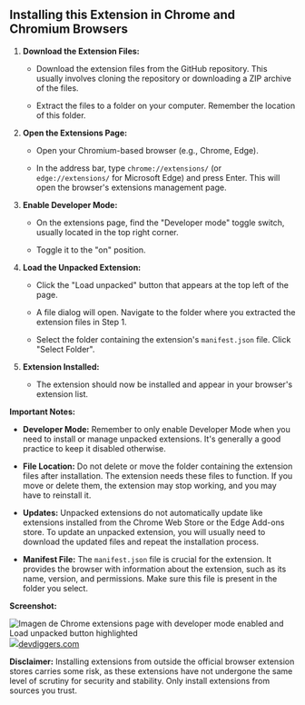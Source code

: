
## Installing this Extension in Chrome and Chromium Browsers


1.  **Download the Extension Files:**
    
    -   Download the extension files from the GitHub repository. This usually involves cloning the repository or downloading a ZIP archive of the files.
        
    -   Extract the files to a folder on your computer. Remember the location of this folder.
        
2.  **Open the Extensions Page:**
    
    -   Open your Chromium-based browser (e.g., Chrome, Edge).
        
    -   In the address bar, type `chrome://extensions/` (or `edge://extensions/` for Microsoft Edge) and press Enter. This will open the browser's extensions management page.
        
3.  **Enable Developer Mode:**
    
    -   On the extensions page, find the "Developer mode" toggle switch, usually located in the top right corner.
        
    -   Toggle it to the "on" position.
        
4.  **Load the Unpacked Extension:**
    
    -   Click the "Load unpacked" button that appears at the top left of the page.
        
    -   A file dialog will open. Navigate to the folder where you extracted the extension files in Step 1.
        
    -   Select the folder containing the extension's `manifest.json` file. Click "Select Folder".
        
5.  **Extension Installed:**
    
    -   The extension should now be installed and appear in your browser's extension list.
        

**Important Notes:**

-   **Developer Mode:** Remember to only enable Developer Mode when you need to install or manage unpacked extensions. It's generally a good practice to keep it disabled otherwise.
    
-   **File Location:** Do not delete or move the folder containing the extension files after installation. The extension needs these files to function. If you move or delete them, the extension may stop working, and you may have to reinstall it.
    
-   **Updates:** Unpacked extensions do not automatically update like extensions installed from the Chrome Web Store or the Edge Add-ons store. To update an unpacked extension, you will usually need to download the updated files and repeat the installation process.
    
-   **Manifest File:** The `manifest.json` file is crucial for the extension. It provides the browser with information about the extension, such as its name, version, and permissions. Make sure this file is present in the folder you select.
    

**Screenshot:**

![Imagen de Chrome extensions page with developer mode enabled and Load unpacked button highlighted](https://encrypted-tbn2.gstatic.com/images?q=tbn:ANd9GcQSEGcPabVsffWtDjoPDu_1cZH98J4OgE7UECjPpFG6ljfFiG2Ko582gmkN0xH0)[![](https://encrypted-tbn2.gstatic.com/favicon-tbn?q=tbn:ANd9GcRUcO_HNSIgID056h2jfaF34cv5YAo1m9fM4iozU2kRKh7f-VMwPbk1pZ1HixQmVVj9A-X6FOnOK2CEIKIBvtG1cy06cMQ6I2E)devdiggers.com](https://devdiggers.com/how-to-load-an-unpacked-chrome-extension/)

**Disclaimer:** Installing extensions from outside the official browser extension stores carries some risk, as these extensions have not undergone the same level of scrutiny for security and stability. Only install extensions from sources you trust.